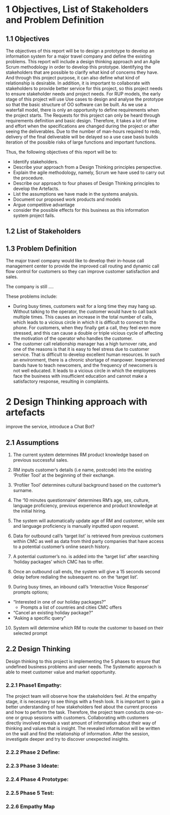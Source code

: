 # 1 Objectives, List of Stakeholders and Problem Definition 

## 1.1 Objectives

The objectives of this report will be to design a prototype to develop an information system for a major travel company and define the existing problems. This report will include a design thinking approach and an Agile Scrum methodology in order to develop this prototype. Identifying the stakeholders that are possible to clarify what kind of concerns they have. And through this project purpose, it can also define what kind of relationship is desirable. In addition, it is important to collaborate with stakeholders to provide better service for this project, so this project needs to ensure stakeholder needs and project needs.
For RUP models, the early stage of this project will use Use cases to design and analyse the prototype so that the basic structure of OO software can be built. As we use a waterfall model, there is only an opportunity to define requirements when the project starts. The Requests for this project can only be heard through requirements definition and basic design. Therefore, it takes a lot of time and effort when the specifications are changed during the project or after seeing the deliverables. Due to the number of man-hours required to redo, delivery of the final deliverable will be delayed so a use case basis builds iteration of the possible risks of large functions and important functions.

Thus, the following objectives of this report will be to:

- Identify stakeholders.
- Describe your approach from a Design Thinking principles perspective.
- Explain the agile methodology, namely, Scrum we have used to carry out the procedure.
- Describe our approach to four phases of Design Thinking principles to develop the Artefacts.
- List the assumptions we have made in the systems analysis.
- Document our proposed work products and models
- Argue                  competitive advantage
- consider the possible effects for this business as this information system project fails.

## 1.2 List of Stakeholders

## 1.3 Problem Definition

The major travel company would like to develop their in-house call management center to provide the improved call routing and dynamic call flow control for customers so they can improve customer satisfaction and sales.

The company is still ....           

These problems include:


- During busy times, customers wait for a long time they may hang up. Without talking to the operator, the customer would have to call back multiple times. This causes an increase in the total number of calls, which leads to a vicious circle in which it is difficult to connect to the phone. For customers, when they finally get a call, they feel even more stressed, and this can cause a double or triple vicious cycle of affecting the motivation of the operator who handles the customer.
- The customer call relationship manager has a high turnover rate, and one of the reasons is that it is easy to feel stress due to customer service. That is difficult to develop excellent human resources. In such an environment, there is a chronic shortage of manpower. Inexperienced bands have to teach newcomers, and the frequency of newcomers is not well educated. It leads to a vicious circle in which the employees face the business with insufficient education and cannot make a satisfactory response, resulting in complaints.

# 2 Design Thinking approach with artefacts
 improve the service, introduce a Chat Bot?
## 2.1 Assumptions

1. The current system determines RM product knowledge based on previous successful sales.

2. RM inputs customer’s details (i.e name, postcode) into the existing ‘Profiler Tool’ at the beginning of their exchange.

3. ‘Profiler Tool’ determines cultural background based on the customer’s surname.

4. The ‘10 minutes questionnaire’ determines RM’s age, sex, culture, language proficiency, previous experience and product knowledge at the initial hiring.

5. The system will automatically update age of RM and customer, while sex and language proficiency is manually inputted upon request.

6. Data for outbound call’s ‘target list’ is retrieved from previous customers within CMC as well as data from third party companies that have access to a potential customer’s online search history.

7. A potential customer’s no. is added into the ‘target list’ after searching ‘holiday packages’ which CMC has to offer.

8. Once an outbound call ends, the system will give a 15 seconds second delay before redialing the subsequent no. on the ‘target list’.

9. During busy times, an inbound call’s ‘Interactive Voice Response’ prompts options;
- “Interested in one of our holiday packages?”
  - Prompts a list of countries and cities CMC offers
- “Cancel an existing holiday package?”
- “Asking a specific query”

10. System will determine which RM to route the customer to based on their selected prompt 



## 2.2 Design Thinking 
Design thinking to this project is implementing the 5 phases to ensure that undefined business problems and user needs. The Systematic approach is able to meet customer value and market opportunity.


### 2.2.1 Phase1 Empathy:
The project team will observe how the stakeholders feel. At the empathy stage, it is necessary to see things with a fresh look. It is important to gain a better understanding of how stakeholders feel about the current process and how to perform the task. Therefore, the project team conducts one-on-one or group sessions with customers. Collaborating with customers directly involved reveals a vast amount of information about their way of thinking and values that is insight. The revealed information will be written on the wall and find the relationship of information. After the session, investigate deeper and try to discover unexpected insights.
### 2.2.2 Phase 2 Define:
### 2.2.3 Phase 3 Ideate:
### 2.2.4 Phase 4 Prototype:
### 2.2.5 Phase 5 Test:
### 2.2.6 Empathy Map



